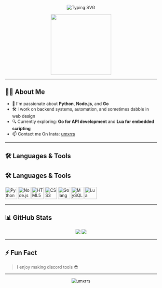 
<p align="center">
  <img src="https://readme-typing-svg.herokuapp.com?font=Fira+Code&duration=3000&pause=1000&center=true&width=435&lines=Hey%2C+I'm+Umar+(umxrrs)!;Python+%7C+Node.js+%7C+Go+%7C+Lua+Dev" alt="Typing SVG" />
</p>

<p align="center">
  <img src="https://media.giphy.com/media/qgQUggAC3Pfv687qPC/giphy.gif" width="200" />
</p>

---

## 🙋‍♂️ About Me

- 🧠 I'm passionate about **Python**, **Node.js**, and **Go**
- 🛠️ I work on backend systems, automation, and sometimes dabble in web design
- 🔍 Currently exploring: **Go for API development** and **Lua for embedded scripting**
- 📫 Contact me On Insta: [umxrrs](https://www.instagram.com/umxrrs_/)

---

## 🛠️ Languages & Tools

## 🛠️ Languages & Tools

<p>
  <img src="https://cdn.jsdelivr.net/gh/devicons/devicon/icons/python/python-original.svg" width="40" title="Python" />
  <img src="https://cdn.jsdelivr.net/gh/devicons/devicon/icons/nodejs/nodejs-original.svg" width="40" title="Node.js" />
  <img src="https://cdn.jsdelivr.net/gh/devicons/devicon/icons/html5/html5-original.svg" width="40" title="HTML5" />
  <img src="https://cdn.jsdelivr.net/gh/devicons/devicon/icons/css3/css3-original.svg" width="40" title="CSS3" />
  <img src="https://cdn.jsdelivr.net/gh/devicons/devicon/icons/go/go-original.svg" width="40" title="Golang" />
  <img src="https://cdn.jsdelivr.net/gh/devicons/devicon/icons/mysql/mysql-original.svg" width="40" title="MySQL" />
  <img src="https://upload.wikimedia.org/wikipedia/commons/c/cf/Lua-Logo.svg" width="40" title="Lua" />
</p>

---

## 📊 GitHub Stats

<p align="center">
  <img src="https://github-readme-stats.vercel.app/api?username=umxrrs&show_icons=true&theme=tokyonight&hide_title=true" />
  <img src="https://github-readme-stats.vercel.app/api/top-langs/?username=umxrrs&layout=compact&theme=tokyonight" />
</p>



---

## ⚡ Fun Fact

> I enjoy making discord tools 😎

---

<p align="center">
  <img src="https://komarev.com/ghpvc/?username=umxrrs&label=Profile%20views&color=0e75b6&style=flat" alt="umxrrs" />
</p>

